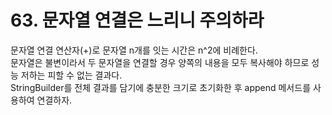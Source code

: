 # 63. 문자열 연결은 느리니 주의하라

문자열 연결 연산자(+)로 문자열 n개를 잇는 시간은 n^2에 비례한다.  
문자열은 불변이라서 두 문자열을 연결할 경우 양쪽의 내용을 모두 복사해야 하므로 성능 저하는 피할 수 없는 결과다.  
StringBuilder를 전체 결과를 담기에 충분한 크기로 초기화한 후 append 메서드를 사용하여 연결하자.
